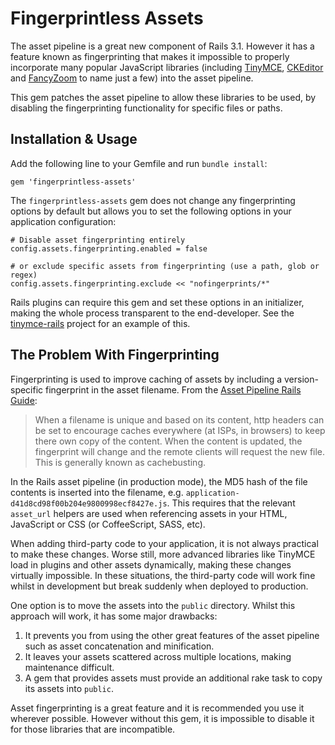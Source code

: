 Fingerprintless Assets
======================

The asset pipeline is a great new component of Rails 3.1. However it has a feature known as fingerprinting that makes it impossible to properly incorporate many popular JavaScript libraries (including [TinyMCE](http://tinymce.moxiecode.com/), [CKEditor](http://ckeditor.com/) and [FancyZoom](https://github.com/jnunemaker/fancy-zoom) to name just a few) into the asset pipeline.

This gem patches the asset pipeline to allow these libraries to be used, by disabling the fingerprinting functionality for specific files or paths.


Installation & Usage
--------------------

Add the following line to your Gemfile and run `bundle install`:

    gem 'fingerprintless-assets'

The `fingerprintless-assets` gem does not change any fingerprinting options by default but allows you to set the following options in your application configuration:

    # Disable asset fingerprinting entirely
    config.assets.fingerprinting.enabled = false

    # or exclude specific assets from fingerprinting (use a path, glob or regex)
    config.assets.fingerprinting.exclude << "nofingerprints/*"

Rails plugins can require this gem and set these options in an initializer, making the whole process transparent to the end-developer. See the [tinymce-rails](https://github.com/spohlenz/tinymce-rails) project for an example of this.


The Problem With Fingerprinting
-------------------------------

Fingerprinting is used to improve caching of assets by including a version-specific fingerprint in the asset filename. From the [Asset Pipeline Rails Guide](http://edgeguides.rubyonrails.org/asset_pipeline.html#what-is-fingerprinting-and-why-should-i-care):

> When a filename is unique and based on its content, http headers can be set to encourage caches everywhere (at ISPs, in browsers) to keep there own copy of the content. When the content is updated, the fingerprint will change and the remote clients will request the new file. This is generally known as cachebusting.

In the Rails asset pipeline (in production mode), the MD5 hash of the file contents is inserted into the filename, e.g. `application-d41d8cd98f00b204e9800998ecf8427e.js`. This requires that the relevant `asset_url` helpers are used when referencing assets in your HTML, JavaScript or CSS (or CoffeeScript, SASS, etc).

When adding third-party code to your application, it is not always practical to make these changes. Worse still, more advanced libraries like TinyMCE load in plugins and other assets dynamically, making these changes virtually impossible. In these situations, the third-party code will work fine whilst in development but break suddenly when deployed to production.

One option is to move the assets into the `public` directory. Whilst this approach will work, it has some major drawbacks:

1. It prevents you from using the other great features of the asset pipeline such as asset concatenation and minification.
2. It leaves your assets scattered across multiple locations, making maintenance difficult.
3. A gem that provides assets must provide an additional rake task to copy its assets into `public`.

Asset fingerprinting is a great feature and it is recommended you use it wherever possible. However without this gem, it is impossible to disable it for those libraries that are incompatible.
